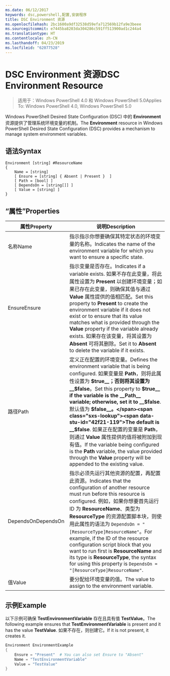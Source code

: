 ```yaml
---
ms.date: 06/12/2017
keywords: dsc,powershell,配置,安装程序
title: DSC Environment 资源
ms.openlocfilehash: 2bc1600a9df32538d59efa712569b12fa9e3beee
ms.sourcegitcommit: e7445ba8203da304286c591ff513900ad1c244a4
ms.translationtype: HT
ms.contentlocale: zh-CN
ms.lasthandoff: 04/23/2019
ms.locfileid: "62077528"
---
```

# <a name="dsc-environment-resource"></a><span data-ttu-id="42f21-103">DSC Environment 资源</span><span class="sxs-lookup"><span data-stu-id="42f21-103">DSC Environment Resource</span></span>

> <span data-ttu-id="42f21-104">适用于：Windows PowerShell 4.0 和 Windows PowerShell 5.0</span><span class="sxs-lookup"><span data-stu-id="42f21-104">Applies To: Windows PowerShell 4.0, Windows PowerShell 5.0</span></span>

<span data-ttu-id="42f21-105">Windows PowerShell Desired State Configuration (DSC) 中的 __Environment__ 资源提供了管理系统环境变量的机制。</span><span class="sxs-lookup"><span data-stu-id="42f21-105">The __Environment__ resource in Windows PowerShell Desired State Configuration (DSC) provides a mechanism to manage system environment variables.</span></span>

## <a name="syntax"></a><span data-ttu-id="42f21-106">语法</span><span class="sxs-lookup"><span data-stu-id="42f21-106">Syntax</span></span>
``` mof
Environment [string] #ResourceName
{
    Name = [string]
    [ Ensure = [string] { Absent | Present }  ]
    [ Path = [bool] ]
    [ DependsOn = [string[]] ]
    [ Value = [string] ]
}
```

## <a name="properties"></a><span data-ttu-id="42f21-107">“属性”</span><span class="sxs-lookup"><span data-stu-id="42f21-107">Properties</span></span>

|  <span data-ttu-id="42f21-108">属性</span><span class="sxs-lookup"><span data-stu-id="42f21-108">Property</span></span>  |  <span data-ttu-id="42f21-109">说明</span><span class="sxs-lookup"><span data-stu-id="42f21-109">Description</span></span>   |
|---|---|
| <span data-ttu-id="42f21-110">名称</span><span class="sxs-lookup"><span data-stu-id="42f21-110">Name</span></span>| <span data-ttu-id="42f21-111">指示指示你想要确保其特定状态的环境变量的名称。</span><span class="sxs-lookup"><span data-stu-id="42f21-111">Indicates the name of the environment variable for which you want to ensure a specific state.</span></span>|
| <span data-ttu-id="42f21-112">Ensure</span><span class="sxs-lookup"><span data-stu-id="42f21-112">Ensure</span></span>| <span data-ttu-id="42f21-113">指示变量是否存在。</span><span class="sxs-lookup"><span data-stu-id="42f21-113">Indicates if a variable exists.</span></span> <span data-ttu-id="42f21-114">如果不存在此变量，将此属性设置为 __Present__ 以创建环境变量；如果已存在此变量，则确保其值与通过 __Value__ 属性提供的值相匹配。</span><span class="sxs-lookup"><span data-stu-id="42f21-114">Set this property to __Present__ to create the environment variable if it does not exist or to ensure that its value matches what is provided through the __Value__ property if the variable already exists.</span></span> <span data-ttu-id="42f21-115">如果存在该变量，将其设置为 __Absent__ 可将其删除。</span><span class="sxs-lookup"><span data-stu-id="42f21-115">Set it to __Absent__ to delete the variable if it exists.</span></span>|
| <span data-ttu-id="42f21-116">路径</span><span class="sxs-lookup"><span data-stu-id="42f21-116">Path</span></span>| <span data-ttu-id="42f21-117">定义正在配置的环境变量。</span><span class="sxs-lookup"><span data-stu-id="42f21-117">Defines the environment variable that is being configured.</span></span> <span data-ttu-id="42f21-118">如果变量是 __Path__，则将此属性设置为 __$true__；否则将其设置为 __$false__。</span><span class="sxs-lookup"><span data-stu-id="42f21-118">Set this property to __$true__ if the variable is the __Path__ variable; otherwise, set it to __$false__.</span></span> <span data-ttu-id="42f21-119">默认值为 __$false__。</span><span class="sxs-lookup"><span data-stu-id="42f21-119">The default is __$false__.</span></span> <span data-ttu-id="42f21-120">如果正在配置的变量是 __Path__，则通过 __Value__ 属性提供的值将被附加到现有值。</span><span class="sxs-lookup"><span data-stu-id="42f21-120">If the variable being configured is the __Path__ variable, the value provided through the __Value__ property will be appended to the existing value.</span></span>|
| <span data-ttu-id="42f21-121">DependsOn</span><span class="sxs-lookup"><span data-stu-id="42f21-121">DependsOn</span></span> | <span data-ttu-id="42f21-122">指示必须先运行其他资源的配置，再配置此资源。</span><span class="sxs-lookup"><span data-stu-id="42f21-122">Indicates that the configuration of another resource must run before this resource is configured.</span></span> <span data-ttu-id="42f21-123">例如，如果你想要首先运行 ID 为 __ResourceName__、类型为 __ResourceType__ 的资源配置脚本块，则使用此属性的语法为 `DependsOn = "[ResourceType]ResourceName"`。</span><span class="sxs-lookup"><span data-stu-id="42f21-123">For example, if the ID of the resource configuration script block that you want to run first is __ResourceName__ and its type is __ResourceType__, the syntax for using this property is `DependsOn = "[ResourceType]ResourceName"`.</span></span>|
| <span data-ttu-id="42f21-124">值</span><span class="sxs-lookup"><span data-stu-id="42f21-124">Value</span></span>| <span data-ttu-id="42f21-125">要分配给环境变量的值。</span><span class="sxs-lookup"><span data-stu-id="42f21-125">The value to assign to the environment variable.</span></span>|

## <a name="example"></a><span data-ttu-id="42f21-126">示例</span><span class="sxs-lookup"><span data-stu-id="42f21-126">Example</span></span>

<span data-ttu-id="42f21-127">以下示例可确保 __TestEnvironmentVariable__ 存在且具有值 __TestValue__。</span><span class="sxs-lookup"><span data-stu-id="42f21-127">The following example ensures that __TestEnvironmentVariable__ is present and it has the value __TestValue__.</span></span> <span data-ttu-id="42f21-128">如果不存在，则创建它。</span><span class="sxs-lookup"><span data-stu-id="42f21-128">If it is not present, it creates it.</span></span>

```powershell
Environment EnvironmentExample
{
    Ensure = "Present"  # You can also set Ensure to "Absent"
    Name = "TestEnvironmentVariable"
    Value = "TestValue"
}
```